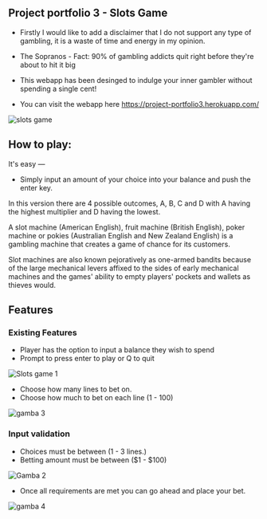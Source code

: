 ## Project portfolio 3 - Slots Game

* Firstly I would like to add a disclaimer that I do not support any type of gambling, it is a waste of time and energy in my opinion. 

* The Sopranos - Fact: 90% of gambling addicts quit right before they're about to hit it big

* This webapp has been desinged to indulge your inner gambler without spending a single cent!

* You can visit the webapp here  https://project-portfolio3.herokuapp.com/ 

![slots game](https://user-images.githubusercontent.com/105204182/233223214-360da845-d4dd-4da6-a5c2-00f4875c52ed.png)

## How to play:

It's easy —
* Simply input an amount of your choice into your balance and push the enter key. 

In this version there are 4 possible outcomes, A, B, C and D with A having the highest multiplier and D having the lowest.

A slot machine (American English), fruit machine (British English), poker machine or pokies (Australian English and New Zealand English) is a gambling machine that creates a game of chance for its customers. 

Slot machines are also known pejoratively as one-armed bandits because of the large mechanical levers affixed to the sides of early mechanical machines and the games' ability to empty players' pockets and wallets as thieves would.

## Features

### Existing Features

* Player has the option to input a balance they wish to spend 
* Prompt to press enter to play or Q to quit

![Slots game 1](https://user-images.githubusercontent.com/105204182/233362748-73387422-0197-413a-b693-d7eb5596b46c.png)

* Choose how many lines to bet on. 
* Choose how much to bet on each line (1 - 100)
 
![gamba 3](https://user-images.githubusercontent.com/105204182/233367147-d9a6b648-ebf9-4747-ae52-433ee194e2af.png)

### Input validation

* Choices must be between (1 - 3 lines.)
* Betting amount must be between ($1 - $100)

![Gamba 2](https://user-images.githubusercontent.com/105204182/233367433-62346733-8a8f-47f6-93fa-1e7470c3e44e.png)


* Once all requirements are met you can go ahead and place your bet. 

![gamba 4](https://user-images.githubusercontent.com/105204182/233370127-cfeb8053-f406-4920-b8ba-6dc12b0999c7.png)






